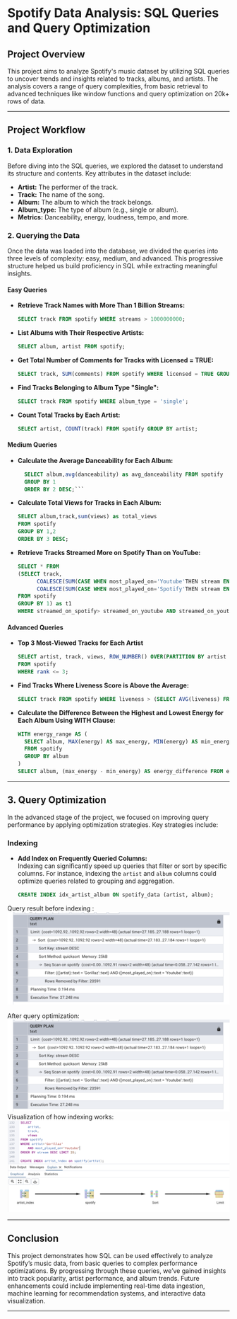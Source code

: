 # **Spotify Data Analysis: SQL Queries and Query Optimization**

## **Project Overview**  

This project aims to analyze Spotify's music dataset by utilizing SQL queries to uncover trends and insights related to tracks, albums, and artists. The analysis covers a range of query complexities, from basic retrieval to advanced techniques like window functions and query optimization on 20k+ rows of data.

---

## **Project Workflow**  

### **1. Data Exploration**  
Before diving into the SQL queries, we explored the dataset to understand its structure and contents. Key attributes in the dataset include:

- **Artist:** The performer of the track.
- **Track:** The name of the song.
- **Album:** The album to which the track belongs.
- **Album_type:** The type of album (e.g., single or album).
- **Metrics:** Danceability, energy, loudness, tempo, and more.

### **2. Querying the Data**  
Once the data was loaded into the database, we divided the queries into three levels of complexity: easy, medium, and advanced. This progressive structure helped us build proficiency in SQL while extracting meaningful insights.

#### **Easy Queries**  
- **Retrieve Track Names with More Than 1 Billion Streams:**
  ```sql
  SELECT track FROM spotify WHERE streams > 1000000000;
  ```
- **List Albums with Their Respective Artists:**
  ```sql
  SELECT album, artist FROM spotify;
  ```
- **Get Total Number of Comments for Tracks with Licensed = TRUE:**
  ```sql
  SELECT track, SUM(comments) FROM spotify WHERE licensed = TRUE GROUP BY track;
  ```
- **Find Tracks Belonging to Album Type "Single":**
  ```sql
  SELECT track FROM spotify WHERE album_type = 'single';
  ```
- **Count Total Tracks by Each Artist:**
  ```sql
  SELECT artist, COUNT(track) FROM spotify GROUP BY artist;
  ```

#### **Medium Queries**  
- **Calculate the Average Danceability for Each Album:**
  ```sql
 	SELECT album,avg(danceability) as avg_danceability FROM spotify 
 	GROUP BY 1 
 	ORDER BY 2 DESC;```
- **Calculate Total Views for Tracks in Each Album:**
  ```sql
  SELECT album,track,sum(views) as total_views
  FROM spotify
  GROUP BY 1,2
  ORDER BY 3 DESC;
  ```
- **Retrieve Tracks Streamed More on Spotify Than on YouTube:**
  ```sql
  SELECT * FROM
  (SELECT track,
		COALESCE(SUM(CASE WHEN most_played_on='Youtube'THEN stream END),0) as streamed_on_youtube,
		COALESCE(SUM(CASE WHEN most_played_on='Spotify'THEN stream END),0) as streamed_on_spotify
  FROM spotify
  GROUP BY 1) as t1
  WHERE streamed_on_spotify> streamed_on_youtube AND streamed_on_youtube <> 0;
  ```

#### **Advanced Queries**  
- **Top 3 Most-Viewed Tracks for Each Artist**
  ```sql
  SELECT artist, track, views, ROW_NUMBER() OVER(PARTITION BY artist ORDER BY views DESC) AS rank
  FROM spotify
  WHERE rank <= 3;
  ```
- **Find Tracks Where Liveness Score is Above the Average:**
  ```sql
  SELECT track FROM spotify WHERE liveness > (SELECT AVG(liveness) FROM spotify_data);
  ```
- **Calculate the Difference Between the Highest and Lowest Energy for Each Album Using WITH Clause:**
  ```sql
  WITH energy_range AS (
    SELECT album, MAX(energy) AS max_energy, MIN(energy) AS min_energy
    FROM spotify
    GROUP BY album
  )
  SELECT album, (max_energy - min_energy) AS energy_difference FROM energy_range;
  ```

---

## **3. Query Optimization**  

In the advanced stage of the project, we focused on improving query performance by applying optimization strategies. Key strategies include:

### **Indexing**  
- **Add Index on Frequently Queried Columns:**  
  Indexing can significantly speed up queries that filter or sort by specific columns. For instance, indexing the `artist` and `album` columns could optimize queries related to grouping and aggregation.
  
  ```sql
  CREATE INDEX idx_artist_album ON spotify_data (artist, album);
  ```
Query result before indexing : ![Before Indexing](https://github.com/PranjaliD11/Spotify-Sql-Analysis/blob/main/BeforeQueryOptimization.png)

After query optimization: ![After Indexing](https://github.com/PranjaliD11/Spotify-Sql-Analysis/blob/main/BeforeQueryOptimization.png)
Visualization of how indexing works: ![Index](https://github.com/PranjaliD11/Spotify-Sql-Analysis/blob/main/ExplainationOfIndex.png)

---
## **Conclusion**  

This project demonstrates how SQL can be used effectively to analyze Spotify’s music data, from basic queries to complex performance optimizations. By progressing through these queries, we’ve gained insights into track popularity, artist performance, and album trends. Future enhancements could include implementing real-time data ingestion, machine learning for recommendation systems, and interactive data visualization.

---
